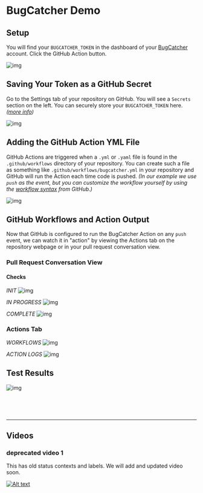 # BugCatcher Demo


## Setup

You will find your <code>BUGCATCHER_TOKEN</code> in the dashboard of your [BugCatcher](https://bugcatcher.fasterthanlight.dev) account. Click the GitHub Action button.

![img](img/setup.png)


## Saving Your Token as a GitHub Secret

Go to the Settings tab of your repository on GitHub. You will see a `Secrets` section on the left. You can securely store your <code>BUGCATCHER_TOKEN</code> here. &nbsp; *([more info](https://help.github.com/en/actions/automating-your-workflow-with-github-actions/virtual-environments-for-github-hosted-runners#creating-and-using-secrets-encrypted-variables))*

![img](img/secret.png)


## Adding the GitHub Action YML File

GitHub Actions are triggered when a `.yml` or `.yaml` file is found in the `.github/workflows` directory of your repository. You can create such a file as something like `.github/workflows/bugcatcher.yml` in your repository and GitHub will run the Action each time code is pushed. *(In our example we use `push` as the event, but you can customize the workflow yourself by using the [workflow syntax](https://help.github.com/en/actions/automating-your-workflow-with-github-actions/workflow-syntax-for-github-actions) from GitHub.)*

![img](img/yaml.png)


## GitHub Workflows and Action Output

Now that GitHub is configured to run the BugCatcher Action on any `push` event, we can watch it in "action" by viewing the Actions tab on the repository webpage or in your pull request conversation view. 

### Pull Request Conversation View

#### Checks

*INIT*
![img](img/init.png)

*IN PROGRESS*
![img](img/in_progress.png)

*COMPLETE*
![img](img/complete.png)

### Actions Tab

*WORKFLOWS*
![img](img/actions.png)

*ACTION LOGS*
![img](img/github_check.png)

## Test Results
![img](img/bc_results.png)

&nbsp;

&nbsp;

<hr />

## Videos

### deprecated video 1
This has old status contexts and labels. We will add and updated video soon.

[![Alt text](https://img.youtube.com/vi/L4-3Xc-8E-Q/0.jpg)](https://www.youtube.com/watch?v=L4-3Xc-8E-Q)
